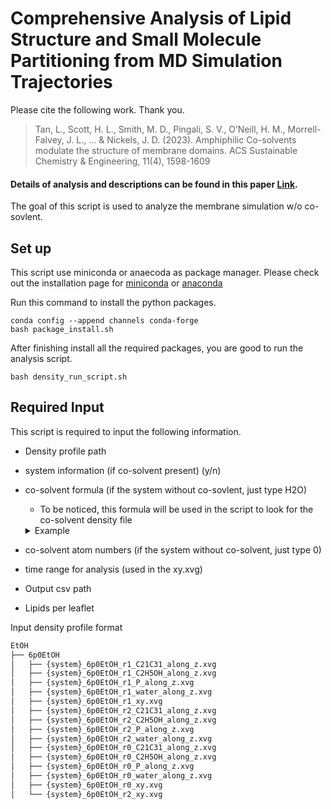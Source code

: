 # Comprehensive Analysis of Lipid Structure and Small Molecule Partitioning from MD Simulation Trajectories

Please cite the following work. Thank you.

> Tan, L., Scott, H. L., Smith, M. D., Pingali, S. V., O’Neill, H. M., Morrell-Falvey, J. L., ... & Nickels, J. D. (2023).
> Amphiphilic Co-solvents modulate the structure of membrane domains. ACS Sustainable Chemistry & Engineering, 11(4), 1598-1609

#### Details of analysis and descriptions can be found in this paper [Link](https://pubs.acs.org/doi/10.1021/acssuschemeng.2c06876).

The goal of this script is used to analyze the membrane simulation w/o co-sovlent.

## Set up

This script use miniconda or anaecoda as package manager.
Please check out the installation page for [miniconda](https://docs.anaconda.com/miniconda/miniconda-install/)
or [anaconda](https://docs.anaconda.com/anaconda/install/)

Run this command to install the python packages.

```shell
conda config --append channels conda-forge
bash package_install.sh
```

After finishing install all the required packages, you are good to run the analysis script.

```shell
bash density_run_script.sh
```

## Required Input

This script is required to input the following information.

- Density profile path

- system information (if co-solvent present) (y/n)

- co-solvent formula (if the system without co-sovlent, just type H2O)

  - To be noticed, this formula will be used in the script to look for the co-solvent density file

  <details>
  <summary>Example</summary>
      Butanol: C4H9OH <br>
      Ethanol: C2H5OH <br>
  </details>

- co-solvent atom numbers (if the system without co-solvent, just type 0)

- time range for analysis (used in the xy.xvg)

- Output csv path

- Lipids per leaflet

Input density profile format

```bash
EtOH
├── 6p0EtOH
│   ├── {system}_6p0EtOH_r1_C21C31_along_z.xvg
│   ├── {system}_6p0EtOH_r1_C2H5OH_along_z.xvg
│   ├── {system}_6p0EtOH_r1_P_along_z.xvg
│   ├── {system}_6p0EtOH_r1_water_along_z.xvg
│   ├── {system}_6p0EtOH_r1_xy.xvg
│   ├── {system}_6p0EtOH_r2_C21C31_along_z.xvg
│   ├── {system}_6p0EtOH_r2_C2H5OH_along_z.xvg
│   ├── {system}_6p0EtOH_r2_P_along_z.xvg
│   ├── {system}_6p0EtOH_r2_water_along_z.xvg
│   ├── {system}_6p0EtOH_r0_C21C31_along_z.xvg
│   ├── {system}_6p0EtOH_r0_C2H5OH_along_z.xvg
│   ├── {system}_6p0EtOH_r0_P_along_z.xvg
│   ├── {system}_6p0EtOH_r0_water_along_z.xvg
│   ├── {system}_6p0EtOH_r0_xy.xvg
│   └── {system}_6p0EtOH_r2_xy.xvg
```
